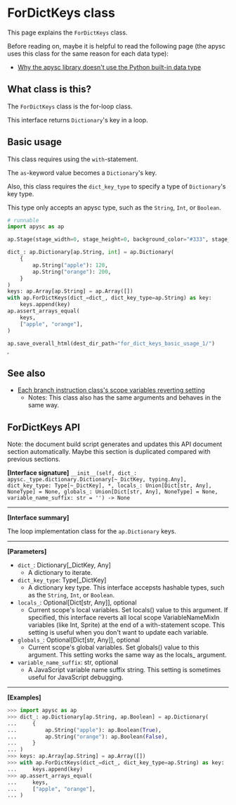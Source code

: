 # ForDictKeys class

This page explains the `ForDictKeys` class.

Before reading on, maybe it is helpful to read the following page (the apysc uses this class for the same reason for each data type):

- [Why the apysc library doesn't use the Python built-in data type](why_apysc_doesnt_use_python_builtin_data_type.md)

## What class is this?

The `ForDictKeys` class is the for-loop class.

This interface returns `Dictionary`'s key in a loop.

## Basic usage

This class requires using the `with`-statement.

The `as`-keyword value becomes a `Dictionary`'s key.

Also, this class requires the `dict_key_type` to specify a type of `Dictionary`'s key type.

This type only accepts an apysc type, such as the `String`, `Int`, or `Boolean`.

```py
# runnable
import apysc as ap

ap.Stage(stage_width=0, stage_height=0, background_color="#333", stage_elem_id="stage")

dict_: ap.Dictionary[ap.String, int] = ap.Dictionary(
    {
        ap.String("apple"): 120,
        ap.String("orange"): 200,
    }
)
keys: ap.Array[ap.String] = ap.Array([])
with ap.ForDictKeys(dict_=dict_, dict_key_type=ap.String) as key:
    keys.append(key)
ap.assert_arrays_equal(
    keys,
    ["apple", "orange"],
)

ap.save_overall_html(dest_dir_path="for_dict_keys_basic_usage_1/")
```

<iframe src="static/for_dict_keys_basic_usage_1/index.html" width="0" height="0"></iframe>

## See also

- [Each branch instruction class's scope variables reverting setting](branch_instruction_variables_reverting_setting.md)
  - Notes: This class also has the same arguments and behaves in the same way.

## ForDictKeys API

<!-- Docstring: apysc._loop.for_dict_keys.ForDictKeys.__init__ -->

<span class="inconspicuous-txt">Note: the document build script generates and updates this API document section automatically. Maybe this section is duplicated compared with previous sections.</span>

**[Interface signature]** `__init__(self, dict_: apysc._type.dictionary.Dictionary[~_DictKey, typing.Any], dict_key_type: Type[~_DictKey], *, locals_: Union[Dict[str, Any], NoneType] = None, globals_: Union[Dict[str, Any], NoneType] = None, variable_name_suffix: str = '') -> None`<hr>

**[Interface summary]**

The loop implementation class for the `ap.Dictionary` keys.<hr>

**[Parameters]**

- `dict_`: Dictionary[_DictKey, Any]
  - A dictionary to iterate.
- `dict_key_type`: Type[_DictKey]
  - A dictionary key type. This interface accepsts hashable types, such as the `String`, `Int`, or `Boolean`.
- `locals_`: Optional[Dict[str, Any]], optional
  - Current scope's local variables. Set locals() value to this argument. If specified, this interface reverts all local scope VariableNameMixIn variables (like Int, Sprite) at the end of a with-statement scope. This setting is useful when you don't want to update each variable.
- `globals_`: Optional[Dict[str, Any]], optional
  - Current scope's global variables. Set globals() value to this argument. This setting works the same way as the locals_ argument.
- `variable_name_suffix`: str, optional
  - A JavaScript variable name suffix string. This setting is sometimes useful for JavaScript debugging.

<hr>

**[Examples]**

```py
>>> import apysc as ap
>>> dict_: ap.Dictionary[ap.String, ap.Boolean] = ap.Dictionary(
...     {
...         ap.String("apple"): ap.Boolean(True),
...         ap.String("orange"): ap.Boolean(False),
...     }
... )
>>> keys: ap.Array[ap.String] = ap.Array([])
>>> with ap.ForDictKeys(dict_=dict_, dict_key_type=ap.String) as key:
...     keys.append(key)
>>> ap.assert_arrays_equal(
...     keys,
...     ["apple", "orange"],
... )
```